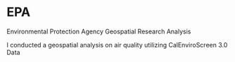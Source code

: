 # EPA
Environmental Protection Agency Geospatial Research Analysis

I conducted a geospatial analysis on air quality utilizing CalEnviroScreen 3.0 Data
